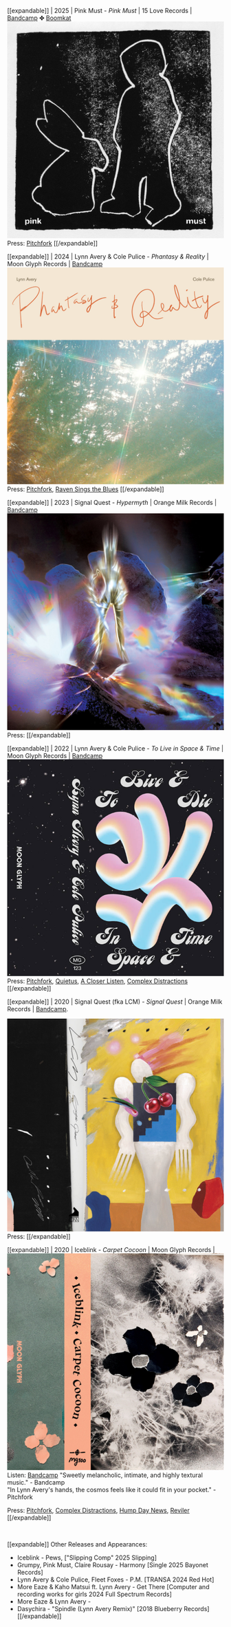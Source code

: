 [[expandable]]
|  2025 | Pink Must - *Pink Must* | 15 Love Records |
[Bandcamp](https://pinkmust.bandcamp.com) ✤ [Boomkat](https://boomkat.com/products/morphe-sun)
![Album cover](img/pinkmust-pinkmust.png)
Press: [Pitchfork](https://pitchfork.com)
[[/expandable]]

[[expandable]]
|  2024 | Lynn Avery & Cole Pulice - *Phantasy & Reality* | Moon Glyph Records |
[Bandcamp](https://moonglyph.bandcamp.com/album/phantasy-reality)
![Album cover](img/phantasy.png)
Press: [Pitchfork](https://pitchfork.com/reviews/albums/lynn-avery-cole-pulice-phantasy-and-reality/), [Raven Sings the Blues](https://www.ravensingstheblues.com/lynn-avery-cole-pulice-2/)
[[/expandable]]

[[expandable]]
|  2023 | Signal Quest - *Hypermyth* | Orange Milk Records |
[Bandcamp](https://orangemilkrecords.bandcamp.com/album/hypermyth)
![Album cover](img/hypermyth.png)
Press:
[[/expandable]]

[[expandable]]
|  2022 | Lynn Avery & Cole Pulice - *To Live in Space & Time* | Moon Glyph Records |
[Bandcamp](https://moonglyph.bandcamp.com/album/to-live-die-in-space-time)
![Album cover](img/tolive.png)
Press: [Pitchfork](https://pitchfork.com/reviews/albums/lynn-avery-cole-pulice-to-live-and-die-in-space-and-time/), [Quietus](https://thequietus.com/quietus-reviews/cassettes/constellation-tatsu-goatface-review/), [A Closer Listen](https://acloserlisten.com/2022/02/27/lynn-avery-cole-pulice-to-live-die-in-space-time/), [Complex Distractions](https://complexdistractions.blog/2022/06/08/lynn-avery-cole-pulice-to-live-die-in-space-time/)
[[/expandable]]

[[expandable]]
|  2020 | Signal Quest (fka LCM) - *Signal Quest* | Orange Milk Records |
[Bandcamp](https://orangemilkrecords.bandcamp.com/album/signal-quest). 

![Album cover](img/signalquest.png)
Press: 
[[/expandable]]

[[expandable]]
|  2020 | Iceblink - *Carpet Cocoon* | Moon Glyph Records |
![Album cover](img/carpetcocoon.png)
Listen: [Bandcamp](https://iceblink.bandcamp.com)
"Sweetly melancholic, intimate, and highly textural music." - Bandcamp  
"In Lynn Avery's hands, the cosmos feels like it could fit in your pocket." - Pitchfork 

Press: [Pitchfork](https://pitchfork.com/reviews/albums/inkblot-carpet-cocoon/), [Complex Distractions](https://complexdistractions.blog/2020/01/24/iceblink-carpet-cocoon/), [Hump Day News](https://www.humpday.news/music/iceblink-carpet-cocoon), [Reviler](https://www.reviler.org/2020/01/16/iceblink-carpet-cocoon-new-album-this-month/)
[[/expandable]]


<br/>

[[expandable]]
Other Releases and Appearances:  
- Iceblink - Pews, ["Slipping Comp" 2025 Slipping]  
- Grumpy, Pink Must, Claire Rousay - Harmony [Single 2025 Bayonet Records]  
- Lynn Avery & Cole Pulice, Fleet Foxes - P.M. [TRANSA 2024 Red Hot]  
- More Eaze & Kaho Matsui ft. Lynn Avery - Get There [Computer and recording works for girls 2024 Full Spectrum Records]  
- More Eaze & Lynn Avery -  
- Dasychira - "Spindle (Lynn Avery Remix)" [2018 Blueberry Records]  
[[/expandable]]

